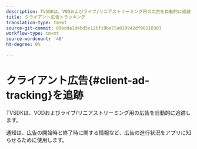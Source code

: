 ```yaml
---
description: TVSDKは、VODおよびライブ/リニアストリーミング用の広告を自動的に追跡します。
title: クライアント広告トラッキング
translation-type: tm+mt
source-git-commit: 89bdda1d4bd5c126f19ba75a819942df901183d1
workflow-type: tm+mt
source-wordcount: '48'
ht-degree: 0%

---
```



# クライアント広告{#client-ad-tracking}を追跡

TVSDKは、VODおよびライブ/リニアストリーミング用の広告を自動的に追跡します。

通知は、広告の開始時と終了時に関する情報など、広告の進行状況をアプリに知らせるために使用します。